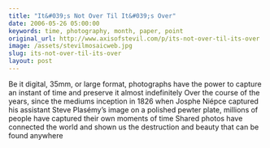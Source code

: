```yaml
---
title: "It&#039;s Not Over Til It&#039;s Over"
date: 2006-05-26 05:00:00
keywords: time, photography, month, paper, point
original_url: http://www.axisofstevil.com/p/its-not-over-til-its-over
image: /assets/stevilmosaicweb.jpg
slug: its-not-over-til-its-over
layout: post
---
```


Be it digital, 35mm, or large format, photographs have the power to capture an instant of time and preserve it almost indefinitely Over the course of the years, since the mediums inception in 1826 when Josphe Niépce captured his assistant Steve Plasémy’s image on a polished pewter plate, millions of people have captured their own moments of time  Shared photos have connected the world and shown us the destruction and beauty that can be found anywhere

